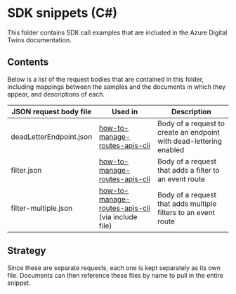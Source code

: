 # SDK snippets (C#)

This folder contains SDK call examples that are included in the Azure Digital Twins documentation. 

## Contents

Below is a list of the request bodies that are contained in this folder, including mappings between the samples and the documents in which they appear, and descriptions of each.

| JSON request body file | Used in | Description |
| --- | --- | --- |
| deadLetterEndpoint.json | [how-to-manage-routes-apis-cli](https://docs.microsoft.com/azure/digital-twins/how-to-manage-routes-apis-cli) | Body of a request to create an endpoint with dead-lettering enabled |
| filter.json | [how-to-manage-routes-apis-cli](https://docs.microsoft.com/azure/digital-twins/how-to-manage-routes-apis-cli) | Body of a request that adds a filter to an event route |
| filter-multiple.json | [how-to-manage-routes-apis-cli](https://docs.microsoft.com/azure/digital-twins/how-to-manage-routes-apis-cli) (via include file) | Body of a request that adds multiple filters to an event route |

## Strategy

Since these are separate requests, each one is kept separately as its own file. Documents can then reference these files by name to pull in the entire snippet.